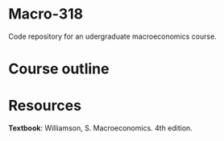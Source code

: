 # Macro-318
Code repository for an udergraduate macroeconomics course.

# Course outline

# Resources

**Textbook**: Williamson, S. Macroeconomics. 4th edition. 
